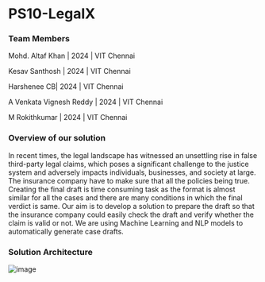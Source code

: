 # PS10-LegalX

### Team Members
Mohd. Altaf Khan | 2024 | VIT Chennai

Kesav Santhosh | 2024 | VIT Chennai

Harshenee CB| 2024 | VIT Chennai

A Venkata Vignesh Reddy | 2024 | VIT Chennai

M Rokithkumar | 2024 | VIT Chennai

### Overview of our solution
In recent times, the legal landscape has witnessed an unsettling rise in false third-party legal claims, which poses a significant challenge to the justice system and adversely impacts individuals, businesses, and society at large. The insurance company have to make sure that all the policies being true. Creating the final draft is time consuming task as the format is almost similar for all the cases and there are many conditions in which the final verdict is same. Our aim is to develop a solution to prepare the draft so that the insurance company could easily check the draft and verify whether the claim is valid or not. We are using Machine Learning and NLP models to automatically generate case drafts.

### Solution Architecture
![image](https://github.com/hackrx40/PS10-LegalX/assets/138132906/9316315f-2574-4b6b-9e85-136a68606d21)
